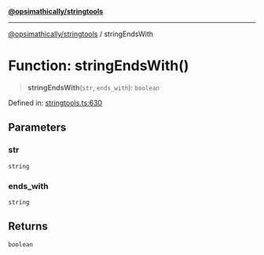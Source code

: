 [**@opsimathically/stringtools**](../README.md)

***

[@opsimathically/stringtools](../README.md) / stringEndsWith

# Function: stringEndsWith()

> **stringEndsWith**(`str`, `ends_with`): `boolean`

Defined in: [stringtools.ts:630](https://github.com/opsimathically/stringtools/blob/b055bf3b17cc9708499ff46423d7e765497f45ae/src/stringtools.ts#L630)

## Parameters

### str

`string`

### ends\_with

`string`

## Returns

`boolean`
